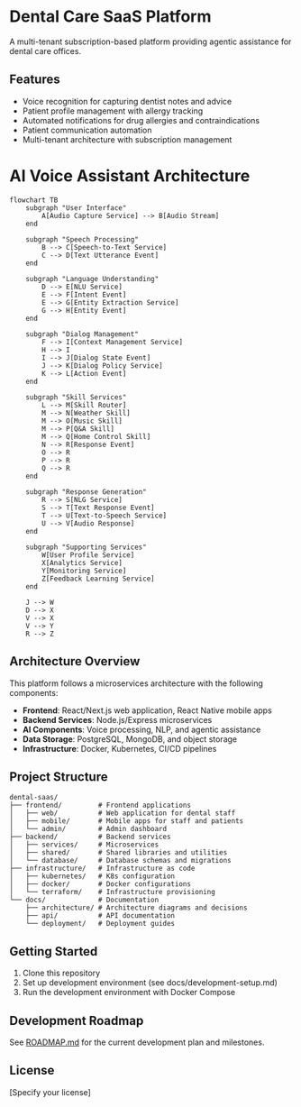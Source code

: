 # Dental Care SaaS Platform

A multi-tenant subscription-based platform providing agentic assistance for dental care offices.

## Features

- Voice recognition for capturing dentist notes and advice
- Patient profile management with allergy tracking
- Automated notifications for drug allergies and contraindications
- Patient communication automation
- Multi-tenant architecture with subscription management

# AI Voice Assistant Architecture

```mermaid
flowchart TB
    subgraph "User Interface"
        A[Audio Capture Service] --> B[Audio Stream]
    end
    
    subgraph "Speech Processing"
        B --> C[Speech-to-Text Service]
        C --> D[Text Utterance Event]
    end
    
    subgraph "Language Understanding"
        D --> E[NLU Service]
        E --> F[Intent Event]
        E --> G[Entity Extraction Service]
        G --> H[Entity Event]
    end
    
    subgraph "Dialog Management"
        F --> I[Context Management Service]
        H --> I
        I --> J[Dialog State Event]
        J --> K[Dialog Policy Service]
        K --> L[Action Event]
    end
    
    subgraph "Skill Services"
        L --> M[Skill Router]
        M --> N[Weather Skill]
        M --> O[Music Skill]
        M --> P[Q&A Skill]
        M --> Q[Home Control Skill]
        N --> R[Response Event]
        O --> R
        P --> R
        Q --> R
    end
    
    subgraph "Response Generation"
        R --> S[NLG Service]
        S --> T[Text Response Event]
        T --> U[Text-to-Speech Service]
        U --> V[Audio Response]
    end
    
    subgraph "Supporting Services"
        W[User Profile Service]
        X[Analytics Service]
        Y[Monitoring Service]
        Z[Feedback Learning Service]
    end
    
    J --> W
    D --> X
    V --> X
    V --> Y
    R --> Z
```

## Architecture Overview

This platform follows a microservices architecture with the following components:

- **Frontend**: React/Next.js web application, React Native mobile apps
- **Backend Services**: Node.js/Express microservices
- **AI Components**: Voice processing, NLP, and agentic assistance
- **Data Storage**: PostgreSQL, MongoDB, and object storage
- **Infrastructure**: Docker, Kubernetes, CI/CD pipelines

## Project Structure

```
dental-saas/
├── frontend/         # Frontend applications
│   ├── web/          # Web application for dental staff
│   ├── mobile/       # Mobile apps for staff and patients
│   └── admin/        # Admin dashboard
├── backend/          # Backend services
│   ├── services/     # Microservices
│   ├── shared/       # Shared libraries and utilities
│   └── database/     # Database schemas and migrations
├── infrastructure/   # Infrastructure as code
│   ├── kubernetes/   # K8s configuration
│   ├── docker/       # Docker configurations
│   └── terraform/    # Infrastructure provisioning
└── docs/             # Documentation
    ├── architecture/ # Architecture diagrams and decisions
    ├── api/          # API documentation
    └── deployment/   # Deployment guides
```

## Getting Started

1. Clone this repository
2. Set up development environment (see docs/development-setup.md)
3. Run the development environment with Docker Compose

## Development Roadmap

See [ROADMAP.md](./ROADMAP.md) for the current development plan and milestones.

## License

[Specify your license]

